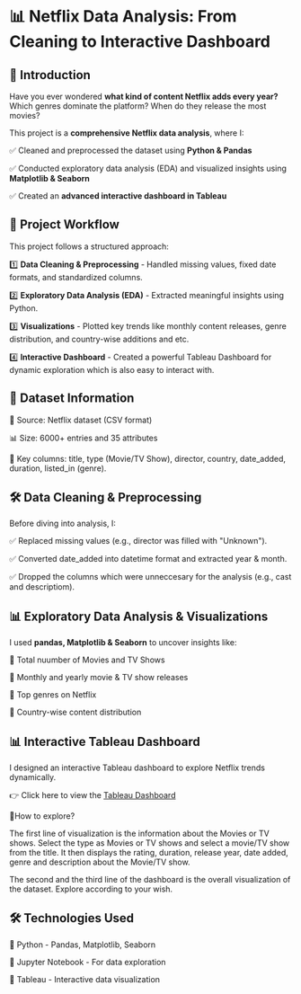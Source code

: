 # 📊 Netflix Data Analysis: From Cleaning to Interactive Dashboard 

## 📖 Introduction

Have you ever wondered **what kind of content Netflix adds every year?** Which genres dominate the platform? When do they release the most movies?

This project is a **comprehensive Netflix data analysis**, where I:

✅ Cleaned and preprocessed the dataset using **Python & Pandas**

✅ Conducted exploratory data analysis (EDA) and visualized insights using **Matplotlib & Seaborn**

✅ Created an **advanced interactive dashboard in Tableau**

## 🔄 Project Workflow

This project follows a structured approach:

1️⃣ **Data Cleaning & Preprocessing** - Handled missing values, fixed date formats, and standardized columns.

2️⃣ **Exploratory Data Analysis (EDA)** - Extracted meaningful insights using Python.

3️⃣ **Visualizations** - Plotted key trends like monthly content releases, genre distribution, and country-wise additions and etc.

4️⃣ **Interactive Dashboard** - Created a powerful Tableau Dashboard for dynamic exploration which is also easy to interact with.

## 📂 Dataset Information

📄 Source: Netflix dataset (CSV format)

📊 Size: 6000+ entries and 35 attributes

🔑 Key columns: title, type (Movie/TV Show), director, country, date_added, duration, listed_in (genre).

## 🛠️ Data Cleaning & Preprocessing

Before diving into analysis, I:

✅ Replaced missing values (e.g., director was filled with "Unknown").

✅ Converted date_added into datetime format and extracted year & month.

✅ Dropped the columns which were unneccesary for the analysis (e.g., cast and descriptiom).

## 📊 Exploratory Data Analysis & Visualizations

I used **pandas, Matplotlib & Seaborn** to uncover insights like:

📌 Total nuumber of Movies and TV Shows

📌 Monthly and yearly movie & TV show releases

📌 Top genres on Netflix

📌 Country-wise content distribution

## 📊 Interactive Tableau Dashboard

I designed an interactive Tableau dashboard to explore Netflix trends dynamically.

👉 Click here to view the [Tableau Dashboard]([(https://public.tableau.com/app/profile/sweta.sonulkar/viz/NetflixDataVisualization_17407005282710/Netflix))

📄How to explore? 

The first line of visualization is the information about the Movies or TV shows. Select the type as Movies or TV shows and select a movie/TV show from the title. It then displays the rating, duration, release year, date added, genre and description about the Movie/TV show.

The second and the third line of the dashboard is the overall visualization of the dataset. Explore according to your wish.

## 🛠️ Technologies Used

🔹 Python - Pandas, Matplotlib, Seaborn

🔹 Jupyter Notebook - For data exploration

🔹 Tableau - Interactive data visualization

